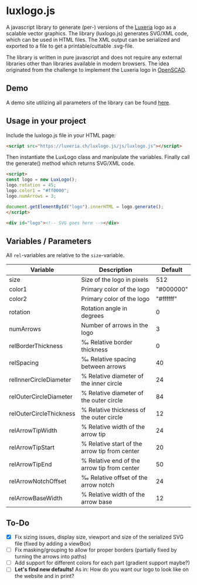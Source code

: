 # luxlogo.js

A javascript library to generate (per-) versions of the [Luxeria](https://luxeria.ch/) logo as a scalable vector graphics. The library (luxlogo.js) generates SVG/XML code, which can be used in HTML files. The XML output can be serialized and exported to a file to get a printable/cuttable .svg-file.

The library is written in pure javascript and does not require any external libraries other than libraries available in modern browsers. The idea originated from the challenge to implement the Luxeria logo in [OpenSCAD](https://github.com/n0ctu/OpenSCAD-Models/tree/main/Luxeria%20Logo).

## Demo

A demo site utilizing all parameters of the library can be found [here](https://luxeria.ch/luxlogo.js/luxlogo.html).

## Usage in your project

Include the luxlogo.js file in your HTML page:

```html
<script src="https://luxeria.ch/luxlogo.js/js/luxlogo.js"></script>
```

Then instantiate the LuxLogo class and manipulate the variables. Finally call the generate() method which returns SVG/XML code.

```html
<script>
const logo = new LuxLogo();
logo.rotation = 45;
logo.color1 = "#ff0000";
logo.numArrows = 3;

document.getElementById("logo").innerHTML = logo.generate();
</script>

<div id="logo"><!-- SVG goes here --></div>
```

## Variables / Parameters

All `rel`-variables are relative to the `size`-variable.

| Variable                 | Description                                  | Default     |
| ------------------------ | -------------------------------------------- | ----------- |
| size                     | Size of the logo in pixels                   | 512         |
| color1                   | Primary color of the logo                    | "#000000"   |
| color2                   | Primary color of the logo                    | "#ffffff"   |
| rotation                 | Rotation angle in degrees                    | 0           |
| numArrows                | Number of arrows in the logo                 | 3           |
| relBorderThickness       | ‰ Relative border thickness                  | 0           |
| relSpacing               | ‰ Relative spacing between arrows            | 40          |
| relInnerCircleDiameter   | % Relative diameter of the inner circle      | 24          |
| relOuterCircleDiameter   | % Relative diameter of the outer circle      | 84          |
| relOuterCircleThickness  | % Relative thickness of the outer circle     | 12          |
| relArrowTipWidth         | % Relative width of the arrow tip            | 24          |
| relArrowTipStart         | % Relative start of the arrow tip from center| 20          |
| relArrowTipEnd           | % Relative end of the arrow tip from center  | 50          |
| relArrowNotchOffset      | ‰ Relative offset of the arrow notch         | 24          |
| relArrowBaseWidth        | % Relative width of the arrow base           | 12          |

## To-Do

- [x] Fix sizing issues, display size, viewport and size of the serialized SVG file (fixed by adding a viewBox)
- [ ] Fix masking/grouping to allow for proper borders (partially fixed by turning the arrows into paths)
- [ ] Add support for different colors for each part (gradient support maybe?)
- [ ] **Let's find new defaults!** As in: How do you want our logo to look like on the website and in print?
